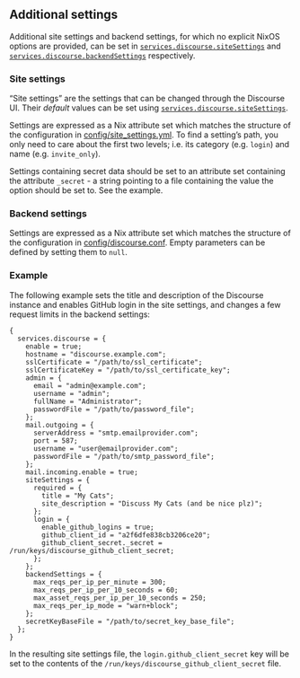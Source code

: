 ## Additional settings

Additional site settings and backend settings, for which no explicit NixOS options are provided, can be set in [`services.discourse.siteSettings`](options.html#opt-services.discourse.siteSettings) and [`services.discourse.backendSettings`](options.html#opt-services.discourse.backendSettings) respectively.

### Site settings

“Site settings” are the settings that can be changed through the Discourse UI. Their _default_ values can be set using [`services.discourse.siteSettings`](options.html#opt-services.discourse.siteSettings).

Settings are expressed as a Nix attribute set which matches the structure of the configuration in [config/site_settings.yml](https://github.com/discourse/discourse/blob/master/config/site_settings.yml). To find a setting’s path, you only need to care about the first two levels; i.e. its category (e.g. `login`) and name (e.g. `invite_only`).

Settings containing secret data should be set to an attribute set containing the attribute `_secret` - a string pointing to a file containing the value the option should be set to. See the example.

### Backend settings

Settings are expressed as a Nix attribute set which matches the structure of the configuration in [config/discourse.conf](https://github.com/discourse/discourse/blob/stable/config/discourse_defaults.conf). Empty parameters can be defined by setting them to `null`.

### Example

The following example sets the title and description of the Discourse instance and enables GitHub login in the site settings, and changes a few request limits in the backend settings:

```programlisting
{
  services.discourse = {
    enable = true;
    hostname = "discourse.example.com";
    sslCertificate = "/path/to/ssl_certificate";
    sslCertificateKey = "/path/to/ssl_certificate_key";
    admin = {
      email = "admin@example.com";
      username = "admin";
      fullName = "Administrator";
      passwordFile = "/path/to/password_file";
    };
    mail.outgoing = {
      serverAddress = "smtp.emailprovider.com";
      port = 587;
      username = "user@emailprovider.com";
      passwordFile = "/path/to/smtp_password_file";
    };
    mail.incoming.enable = true;
    siteSettings = {
      required = {
        title = "My Cats";
        site_description = "Discuss My Cats (and be nice plz)";
      };
      login = {
        enable_github_logins = true;
        github_client_id = "a2f6dfe838cb3206ce20";
        github_client_secret._secret = /run/keys/discourse_github_client_secret;
      };
    };
    backendSettings = {
      max_reqs_per_ip_per_minute = 300;
      max_reqs_per_ip_per_10_seconds = 60;
      max_asset_reqs_per_ip_per_10_seconds = 250;
      max_reqs_per_ip_mode = "warn+block";
    };
    secretKeyBaseFile = "/path/to/secret_key_base_file";
  };
}
```

In the resulting site settings file, the `login.github_client_secret` key will be set to the contents of the `/run/keys/discourse_github_client_secret` file.
